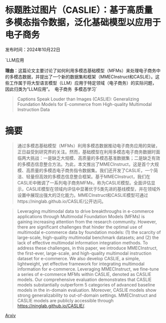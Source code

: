 # 标题胜过图片（CASLIE）：基于高质量多模态指令数据，泛化基础模型以应用于电子商务

发布时间：2024年10月22日

`LLM应用

**理由**：这篇论文主要讨论了如何利用多模态基础模型（MFMs）来处理电子商务中的多模态数据，并提出了一个新的数据集和框架（MMECInstruct和CASLIE）。这些工作属于将大型语言模型（LLM）应用于特定领域（电子商务）的实际问题，因此归类为“LLM应用”。` `电子商务` `多模态学习`

> Captions Speak Louder than Images (CASLIE): Generalizing Foundation Models for E-commerce from High-quality Multimodal Instruction Data

# 摘要

> 通过多模态基础模型（MFMs）利用多模态数据推动电子商务应用的突破，正日益受到研究界的关注。然而，基础模型在利用多模态电子商务数据时面临两大挑战：一是缺乏大规模、高质量的多模态基准数据集；二是缺乏有效的多模态信息整合方法。为此，本文推出了MMECInstruct，这是首个大规模、高质量的多模态电子商务指令数据集。我们还开发了CASLIE，一个简洁、轻量但高效的多模态信息整合框架。基于MMECInstruct，我们在CASLIE中微调了一系列电子商务MFMs，称为CASLIE模型。全面评估显示，CASLIE模型在领域内评估中显著优于5类先进的基线模型，并在领域外设置中展现出强大的泛化能力。MMECInstruct和CASLIE模型可通过https://ninglab.github.io/CASLIE/公开访问。

> Leveraging multimodal data to drive breakthroughs in e-commerce applications through Multimodal Foundation Models (MFMs) is gaining increasing attention from the research community. However, there are significant challenges that hinder the optimal use of multimodal e-commerce data by foundation models: (1) the scarcity of large-scale, high-quality multimodal benchmark datasets; and (2) the lack of effective multimodal information integration methods. To address these challenges, in this paper, we introduce MMECInstruct, the first-ever, large-scale, and high-quality multimodal instruction dataset for e-commerce. We also develop CASLIE, a simple, lightweight, yet effective framework for integrating multimodal information for e-commerce. Leveraging MMECInstruct, we fine-tune a series of e-commerce MFMs within CASLIE, denoted as CASLIE models. Our comprehensive evaluation demonstrates that CASLIE models substantially outperform 5 categories of advanced baseline models in the in-domain evaluation. Moreover, CASLIE models show strong generalizability to out-of-domain settings. MMECInstruct and CASLIE models are publicly accessible through https://ninglab.github.io/CASLIE/.

[Arxiv](https://arxiv.org/abs/2410.17337)
